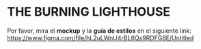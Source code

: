 
# THE BURNING LIGHTHOUSE

Por favor, mira el **mockup** y la **guía de estilos** en el siguiente link:
https://www.figma.com/file/hL2uLWnU4rBL6Qs9RDFG8E/Untitled

